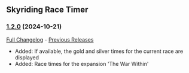## Skyriding Race Timer
### [1.2.0](https://github.com/diomsg-code/SkyridingRaceTimer/tree/1.2.0) (2024-10-21)
[Full Changelog](https://github.com/diomsg-code/SkyridingRaceTimer/compare/1.1.0...1.2.0) - [Previous Releases](https://github.com/diomsg-code/SkyridingRaceTimer/releases)

- Added: If available, the gold and silver times for the current race are displayed
- Added: Race times for the expansion 'The War Within'
